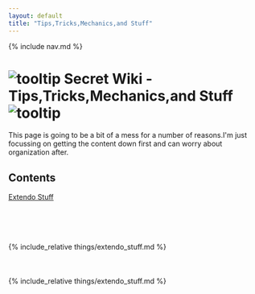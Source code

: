 ```yaml
---
layout: default
title: "Tips,Tricks,Mechanics,and Stuff"
---
```


{% include nav.md  %}

# ![tooltip]({{site.miscimages}}/walkinggrapple.gif) Secret Wiki - Tips,Tricks,Mechanics,and Stuff![tooltip]({{site.miscimages}}/walkinggrapple.gif)

This page is going to be a bit of a mess for a number of reasons.I'm just focussing on getting the content down first and can worry about organization after.


## Contents
[Extendo Stuff](#extendo-stuff) 

<br/><br/><br/><br/>
{% include_relative things/extendo_stuff.md  %}
<br/><br/><br/><br/>
{% include_relative things/extendo_stuff.md  %}


